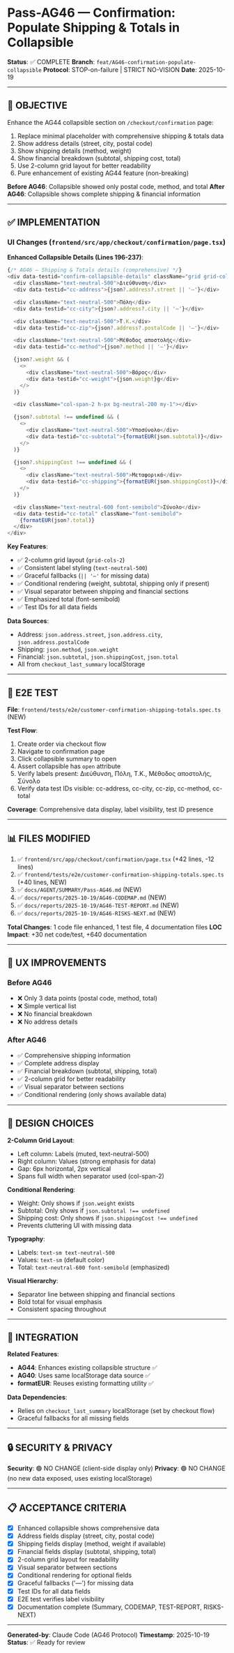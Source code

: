 # Pass-AG46 — Confirmation: Populate Shipping & Totals in Collapsible

**Status**: ✅ COMPLETE
**Branch**: `feat/AG46-confirmation-populate-collapsible`
**Protocol**: STOP-on-failure | STRICT NO-VISION
**Date**: 2025-10-19

---

## 🎯 OBJECTIVE

Enhance the AG44 collapsible section on `/checkout/confirmation` page:
1. Replace minimal placeholder with comprehensive shipping & totals data
2. Show address details (street, city, postal code)
3. Show shipping details (method, weight)
4. Show financial breakdown (subtotal, shipping cost, total)
5. Use 2-column grid layout for better readability
6. Pure enhancement of existing AG44 feature (non-breaking)

**Before AG46**: Collapsible showed only postal code, method, and total
**After AG46**: Collapsible shows complete shipping & financial information

---

## ✅ IMPLEMENTATION

### UI Changes (`frontend/src/app/checkout/confirmation/page.tsx`)

**Enhanced Collapsible Details (Lines 196-237)**:
```typescript
{/* AG46 — Shipping & Totals details (comprehensive) */}
<div data-testid="confirm-collapsible-details" className="grid grid-cols-2 gap-x-6 gap-y-2 text-sm">
  <div className="text-neutral-500">Διεύθυνση</div>
  <div data-testid="cc-address">{json?.address?.street || '—'}</div>

  <div className="text-neutral-500">Πόλη</div>
  <div data-testid="cc-city">{json?.address?.city || '—'}</div>

  <div className="text-neutral-500">Τ.Κ.</div>
  <div data-testid="cc-zip">{json?.address?.postalCode || '—'}</div>

  <div className="text-neutral-500">Μέθοδος αποστολής</div>
  <div data-testid="cc-method">{json?.method || '—'}</div>

  {json?.weight && (
    <>
      <div className="text-neutral-500">Βάρος</div>
      <div data-testid="cc-weight">{json.weight}g</div>
    </>
  )}

  <div className="col-span-2 h-px bg-neutral-200 my-1"></div>

  {json?.subtotal !== undefined && (
    <>
      <div className="text-neutral-500">Υποσύνολο</div>
      <div data-testid="cc-subtotal">{formatEUR(json.subtotal)}</div>
    </>
  )}

  {json?.shippingCost !== undefined && (
    <>
      <div className="text-neutral-500">Μεταφορικά</div>
      <div data-testid="cc-shipping">{formatEUR(json.shippingCost)}</div>
    </>
  )}

  <div className="text-neutral-600 font-semibold">Σύνολο</div>
  <div data-testid="cc-total" className="font-semibold">
    {formatEUR(json?.total)}
  </div>
</div>
```

**Key Features**:
- ✅ 2-column grid layout (`grid-cols-2`)
- ✅ Consistent label styling (`text-neutral-500`)
- ✅ Graceful fallbacks (`|| '—'` for missing data)
- ✅ Conditional rendering (weight, subtotal, shipping only if present)
- ✅ Visual separator between shipping and financial sections
- ✅ Emphasized total (font-semibold)
- ✅ Test IDs for all data fields

**Data Sources**:
- Address: `json.address.street`, `json.address.city`, `json.address.postalCode`
- Shipping: `json.method`, `json.weight`
- Financial: `json.subtotal`, `json.shippingCost`, `json.total`
- All from `checkout_last_summary` localStorage

---

## 🧪 E2E TEST

**File**: `frontend/tests/e2e/customer-confirmation-shipping-totals.spec.ts` (NEW)

**Test Flow**:
1. Create order via checkout flow
2. Navigate to confirmation page
3. Click collapsible summary to open
4. Assert collapsible has `open` attribute
5. Verify labels present: Διεύθυνση, Πόλη, Τ.Κ., Μέθοδος αποστολής, Σύνολο
6. Verify data test IDs visible: cc-address, cc-city, cc-zip, cc-method, cc-total

**Coverage**: Comprehensive data display, label visibility, test ID presence

---

## 📊 FILES MODIFIED

1. ✅ `frontend/src/app/checkout/confirmation/page.tsx` (+42 lines, -12 lines)
2. ✅ `frontend/tests/e2e/customer-confirmation-shipping-totals.spec.ts` (+40 lines, NEW)
3. ✅ `docs/AGENT/SUMMARY/Pass-AG46.md` (NEW)
4. ✅ `docs/reports/2025-10-19/AG46-CODEMAP.md` (NEW)
5. ✅ `docs/reports/2025-10-19/AG46-TEST-REPORT.md` (NEW)
6. ✅ `docs/reports/2025-10-19/AG46-RISKS-NEXT.md` (NEW)

**Total Changes**: 1 code file enhanced, 1 test file, 4 documentation files
**LOC Impact**: +30 net code/test, +640 documentation

---

## 🎯 UX IMPROVEMENTS

### Before AG46
- ❌ Only 3 data points (postal code, method, total)
- ❌ Simple vertical list
- ❌ No financial breakdown
- ❌ No address details

### After AG46
- ✅ Comprehensive shipping information
- ✅ Complete address display
- ✅ Financial breakdown (subtotal, shipping, total)
- ✅ 2-column grid for better readability
- ✅ Visual separator between sections
- ✅ Conditional rendering (only shows available data)

---

## 🎨 DESIGN CHOICES

**2-Column Grid Layout**:
- Left column: Labels (muted, text-neutral-500)
- Right column: Values (strong emphasis for data)
- Gap: 6px horizontal, 2px vertical
- Spans full width when separator used (col-span-2)

**Conditional Rendering**:
- Weight: Only shows if `json.weight` exists
- Subtotal: Only shows if `json.subtotal !== undefined`
- Shipping cost: Only shows if `json.shippingCost !== undefined`
- Prevents cluttering UI with missing data

**Typography**:
- Labels: `text-sm text-neutral-500`
- Values: `text-sm` (default color)
- Total: `text-neutral-600 font-semibold` (emphasized)

**Visual Hierarchy**:
- Separator line between shipping and financial sections
- Bold total for visual emphasis
- Consistent spacing throughout

---

## 🔗 INTEGRATION

**Related Features**:
- **AG44**: Enhances existing collapsible structure ✅
- **AG40**: Uses same localStorage data source ✅
- **formatEUR**: Reuses existing formatting utility ✅

**Data Dependencies**:
- Relies on `checkout_last_summary` localStorage (set by checkout flow)
- Graceful fallbacks for all missing fields

---

## 🔒 SECURITY & PRIVACY

**Security**: 🟢 NO CHANGE (client-side display only)
**Privacy**: 🟢 NO CHANGE (no new data exposed, uses existing localStorage)

---

## 📋 ACCEPTANCE CRITERIA

- [x] Enhanced collapsible shows comprehensive data
- [x] Address fields display (street, city, postal code)
- [x] Shipping fields display (method, weight if available)
- [x] Financial fields display (subtotal, shipping, total)
- [x] 2-column grid layout for readability
- [x] Visual separator between sections
- [x] Conditional rendering for optional fields
- [x] Graceful fallbacks ('—') for missing data
- [x] Test IDs for all data fields
- [x] E2E test verifies label visibility
- [x] Documentation complete (Summary, CODEMAP, TEST-REPORT, RISKS-NEXT)

---

**Generated-by**: Claude Code (AG46 Protocol)
**Timestamp**: 2025-10-19
**Status**: ✅ Ready for review
